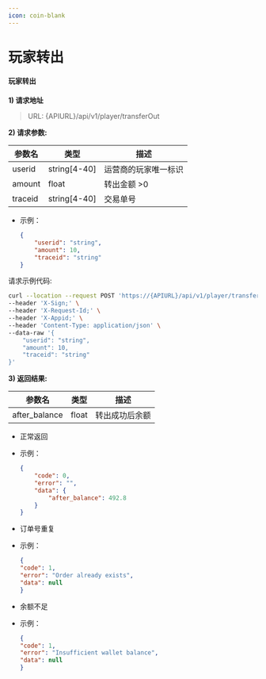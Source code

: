 ```yaml
---
icon: coin-blank
---
```


# 玩家转出

#### 玩家转出 <a href="#h3--v1" id="h3--v1"></a>

**1) 请求地址**

> URL: {APIURL}/api/v1/player/transferOut

**2) 请求参数:**

| 参数名     | 类型            | 描述         |
| ------- | ------------- | ---------- |
| userid  | string\[4-40] | 运营商的玩家唯一标识 |
| amount  | float         | 转出金额 >0    |
| traceid | string\[4-40] | 交易单号       |

*   示例：

    ```json
    {
        "userid": "string",
        "amount": 10,
        "traceid": "string"
    }
    ```

请求示例代码:

```bash
curl --location --request POST 'https://{APIURL}/api/v1/player/transferOut' \
--header 'X-Sign;' \
--header 'X-Request-Id;' \
--header 'X-Appid;' \
--header 'Content-Type: application/json' \
--data-raw '{
    "userid": "string",
    "amount": 10,
    "traceid": "string"
}'
```

**3) 返回结果:**

| 参数名            | 类型    | 描述      |
| -------------- | ----- | ------- |
| after\_balance | float | 转出成功后余额 |

* 正常返回
*   示例：

    ```json
    {
        "code": 0,
        "error": "",
        "data": {
            "after_balance": 492.8
        }
    }
    ```
* 订单号重复
*   示例：

    ```json
    {
    "code": 1,
    "error": "Order already exists",
    "data": null
    }
    ```
* 余额不足
*   示例：

    ```json
    {
    "code": 1,
    "error": "Insufficient wallet balance",
    "data": null
    }
    ```
